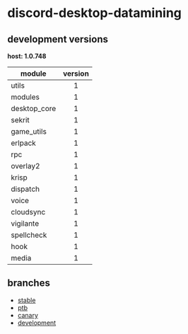 # discord-desktop-datamining

## development versions

**host: 1.0.748**

| module | version |
| ------ | :-----: |
| utils | 1 |
| modules | 1 |
| desktop_core | 1 |
| sekrit | 1 |
| game_utils | 1 |
| erlpack | 1 |
| rpc | 1 |
| overlay2 | 1 |
| krisp | 1 |
| dispatch | 1 |
| voice | 1 |
| cloudsync | 1 |
| vigilante | 1 |
| spellcheck | 1 |
| hook | 1 |
| media | 1 |

## branches

- [stable](https://github.com/OpenAsar/discord-desktop-datamining/tree/stable)
- [ptb](https://github.com/OpenAsar/discord-desktop-datamining/tree/ptb)
- [canary](https://github.com/OpenAsar/discord-desktop-datamining/tree/canary)
- [development](https://github.com/OpenAsar/discord-desktop-datamining/tree/development)